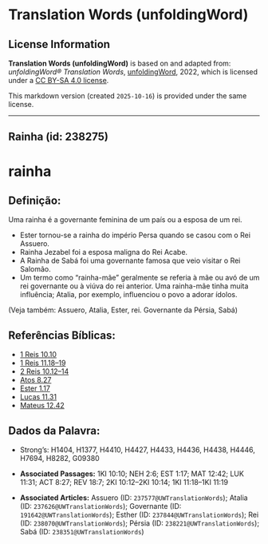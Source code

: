 # Translation Words (unfoldingWord)

## License Information

**Translation Words (unfoldingWord)** is based on and adapted from: _unfoldingWord® Translation Words_, [unfoldingWord](https://unfoldingword.org/utw), 2022, which is licensed under a [CC BY-SA 4.0 license](https://creativecommons.org/licenses/by-sa/4.0/legalcode.en).

This markdown version (created `2025-10-16`) is provided under the same license.



--------------------------------

## Rainha (id: 238275)

rainha
======

Definição:
----------

Uma rainha é a governante feminina de um país ou a esposa de um rei.

* Ester tornou\-se a rainha do império Persa quando se casou com o Rei Assuero.
* Rainha Jezabel foi a esposa maligna do Rei Acabe.
* A Rainha de Sabá foi uma governante famosa que veio visitar o Rei Salomão.
* Um termo como “rainha\-mãe” geralmente se referia à mãe ou avó de um rei governante ou à viúva do rei anterior. Uma rainha\-mãe tinha muita influência; Atalia, por exemplo, influenciou o povo a adorar ídolos.

(Veja também: Assuero, Atalia, Ester, rei. Governante da Pérsia, Sabá)

Referências Bíblicas:
---------------------

* [1 Reis 10\.10](https://ref.ly/1Kgs10:10)
* [1 Reis 11\.18–19](https://ref.ly/1Kgs11:18-1Kgs11:19)
* [2 Reis 10\.12–14](https://ref.ly/2Kgs10:12-2Kgs10:14)
* [Atos 8\.27](https://ref.ly/Acts8:27)
* [Ester 1\.17](https://ref.ly/Esth1:17)
* [Lucas 11\.31](https://ref.ly/Luke11:31)
* [Mateus 12\.42](https://ref.ly/Matt12:42)

Dados da Palavra:
-----------------

* Strong’s: H1404, H1377, H4410, H4427, H4433, H4436, H4438, H4446, H7694, H8282, G09380

* **Associated Passages:** 1KI 10:10; NEH 2:6; EST 1:17; MAT 12:42; LUK 11:31; ACT 8:27; REV 18:7; 2KI 10:12–2KI 10:14; 1KI 11:18–1KI 11:19
* **Associated Articles:** Assuero (ID: `237577@UWTranslationWords`); Atalia (ID: `237626@UWTranslationWords`); Governante (ID: `191642@UWTranslationWords`); Esther (ID: `237844@UWTranslationWords`); Rei (ID: `238070@UWTranslationWords`); Pérsia (ID: `238221@UWTranslationWords`); Sabá (ID: `238351@UWTranslationWords`)

